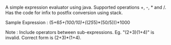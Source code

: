 A simple expression evaluator using java.
Supported operations +, -, * and /.
Has the code for infix to postfix conversion using stack.

Sample Expression : (5+6*5+(100/10)+((25*5)*(50/5)))*1000
        
Note : Include operators between sub-expressions.
Eg. "(2+3)(1+4)" is invalid. Correct form is (2+3)*(1+4).
